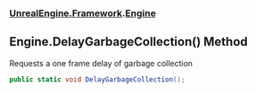 ### [UnrealEngine.Framework](UnrealEngine_Framework.md 'UnrealEngine.Framework').[Engine](Engine.md 'UnrealEngine.Framework.Engine')
## Engine.DelayGarbageCollection() Method
Requests a one frame delay of garbage collection  
```csharp
public static void DelayGarbageCollection();
```
